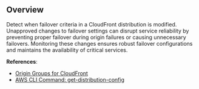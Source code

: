 ## Overview

Detect when failover criteria in a CloudFront distribution is modified. Unapproved changes to failover settings can disrupt service reliability by preventing proper failover during origin failures or causing unnecessary failovers. Monitoring these changes ensures robust failover configurations and maintains the availability of critical services.

**References**:
- [Origin Groups for CloudFront](https://docs.aws.amazon.com/AmazonCloudFront/latest/DeveloperGuide/high_availability_origin_failover.html)
- [AWS CLI Command: get-distribution-config](https://awscli.amazonaws.com/v2/documentation/api/latest/reference/cloudfront/get-distribution-config.html)